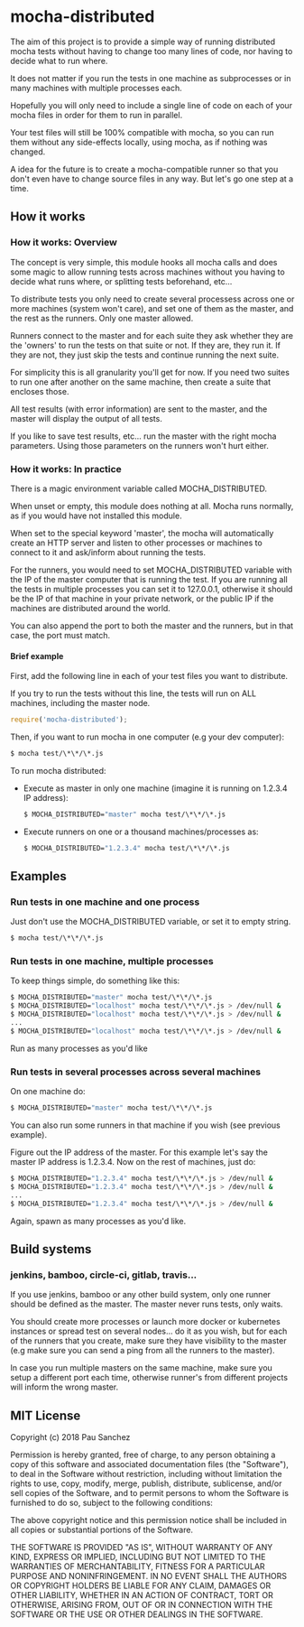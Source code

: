 # mocha-distributed

The aim of this project is to provide a simple way of running distributed mocha
tests without having to change too many lines of code, nor having to decide
what to run where.

It does not matter if you run the tests in one machine as subprocesses or in
many machines with multiple processes each.

Hopefully you will only need to include a single line of code on each of your
mocha files in order for them to run in parallel.

Your test files will still be 100% compatible with mocha, so you can run them
without any side-effects locally, using mocha, as if nothing was changed.

A idea for the future is to create a mocha-compatible runner so that you don't
even have to change source files in any way. But let's go one step at a time.

## How it works

### How it works: Overview

The concept is very simple, this module hooks all mocha calls and does some magic
to allow running tests across machines without you having to decide what runs
where, or splitting tests beforehand, etc...

To distribute tests you only need to create several processess across one
or more machines (system won't care), and set one of them as the master,
and the rest as the runners. Only one master allowed.

Runners connect to the master and for each suite they ask whether they are
the 'owners' to run the tests on that suite or not. If they are, they run it.
If they are not, they just skip the tests and continue running the next suite.

For simplicity this is all granularity you'll get for now. If you need two
suites to run one after another on the same machine, then create a suite
that encloses those.

All test results (with error information) are sent to the master, and the master
will display the output of all tests.

If you like to save test results, etc... run the master with the right mocha
parameters. Using those parameters on the runners won't hurt either.

### How it works: In practice

There is a magic environment variable called MOCHA_DISTRIBUTED.

When unset or empty, this module does nothing at all. Mocha runs normally,
as if you would have not installed this module.

When set to the special keyword 'master', the mocha will automatically create
an HTTP server and listen to other processes or machines to connect to it and
ask/inform about running the tests.

For the runners, you would need to set MOCHA_DISTRIBUTED variable with the IP
of the master computer that is running the test. If you are running all the
tests in multiple processes you can set it to 127.0.0.1, otherwise it should
be the IP of that machine in your private network, or the public IP if the
machines are distributed around the world.

You can also append the port to both the master and the runners, but in
that case, the port must match.

#### Brief example

First, add the following line in each of your test files you want to distribute.

If you try to run the tests without this line, the tests will run on ALL machines,
including the master node.

  ```javascript
  require('mocha-distributed');
  ```

Then, if you want to run mocha in one computer (e.g your dev computer):

  ```bash
  $ mocha test/\*\*/\*.js
  ```

To run mocha distributed:

  - Execute as master in only one machine (imagine it is running on 1.2.3.4 IP address):

    ```bash
    $ MOCHA_DISTRIBUTED="master" mocha test/\*\*/\*.js
    ```

  - Execute runners on one or a thousand machines/processes as:

    ```bash
    $ MOCHA_DISTRIBUTED="1.2.3.4" mocha test/\*\*/\*.js
    ```

## Examples

### Run tests in one machine and one process

Just don't use the MOCHA_DISTRIBUTED variable, or set it to empty string.

  ```bash
  $ mocha test/\*\*/\*.js
  ```

### Run tests in one machine, multiple processes

To keep things simple, do something like this:

  ```bash
  $ MOCHA_DISTRIBUTED="master" mocha test/\*\*/\*.js
  $ MOCHA_DISTRIBUTED="localhost" mocha test/\*\*/\*.js > /dev/null &
  $ MOCHA_DISTRIBUTED="localhost" mocha test/\*\*/\*.js > /dev/null &
  ...
  $ MOCHA_DISTRIBUTED="localhost" mocha test/\*\*/\*.js > /dev/null &
  ```

Run as many processes as you'd like

### Run tests in several processes across several machines

On one machine do:

  ```bash
  $ MOCHA_DISTRIBUTED="master" mocha test/\*\*/\*.js
  ```

You can also run some runners in that machine if you wish (see previous example).

Figure out the IP address of the master. For this example let's say the master
IP address is 1.2.3.4. Now on the rest of machines, just do:

  ```bash
  $ MOCHA_DISTRIBUTED="1.2.3.4" mocha test/\*\*/\*.js > /dev/null &
  $ MOCHA_DISTRIBUTED="1.2.3.4" mocha test/\*\*/\*.js > /dev/null &
  ...
  $ MOCHA_DISTRIBUTED="1.2.3.4" mocha test/\*\*/\*.js > /dev/null &
  ```

Again, spawn as many processes as you'd like.

## Build systems

### jenkins, bamboo, circle-ci, gitlab, travis...

If you use jenkins, bamboo or any other build system, only one runner should
be defined as the master. The master never runs tests, only waits.

You should create more processes or launch more docker or kubernetes instances
or spread test on several nodes... do it as you wish, but for each of the
runners that you create, make sure they have visibility to the master (e.g
make sure you can send a ping from all the runners to the master).

In case you run multiple masters on the same machine, make sure you setup
a different port each time, otherwise runner's from different projects will
inform the wrong master.

## MIT License

Copyright (c) 2018 Pau Sanchez

Permission is hereby granted, free of charge, to any person obtaining a copy
of this software and associated documentation files (the "Software"), to deal
in the Software without restriction, including without limitation the rights
to use, copy, modify, merge, publish, distribute, sublicense, and/or sell
copies of the Software, and to permit persons to whom the Software is
furnished to do so, subject to the following conditions:

The above copyright notice and this permission notice shall be included in all
copies or substantial portions of the Software.

THE SOFTWARE IS PROVIDED "AS IS", WITHOUT WARRANTY OF ANY KIND, EXPRESS OR
IMPLIED, INCLUDING BUT NOT LIMITED TO THE WARRANTIES OF MERCHANTABILITY,
FITNESS FOR A PARTICULAR PURPOSE AND NONINFRINGEMENT. IN NO EVENT SHALL THE
AUTHORS OR COPYRIGHT HOLDERS BE LIABLE FOR ANY CLAIM, DAMAGES OR OTHER
LIABILITY, WHETHER IN AN ACTION OF CONTRACT, TORT OR OTHERWISE, ARISING FROM,
OUT OF OR IN CONNECTION WITH THE SOFTWARE OR THE USE OR OTHER DEALINGS IN THE
SOFTWARE.